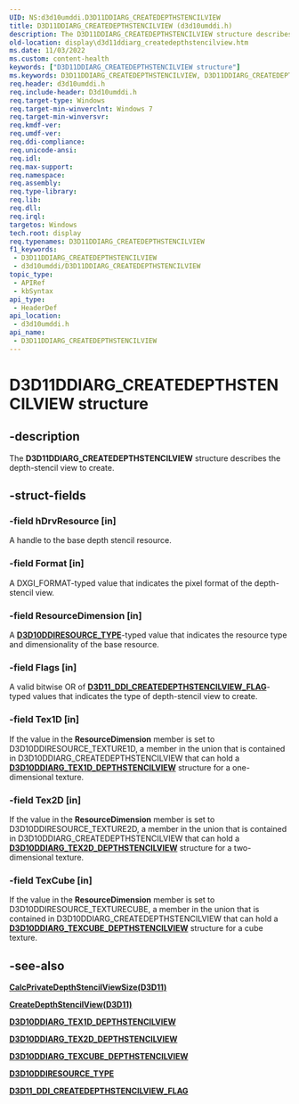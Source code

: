 ```yaml
---
UID: NS:d3d10umddi.D3D11DDIARG_CREATEDEPTHSTENCILVIEW
title: D3D11DDIARG_CREATEDEPTHSTENCILVIEW (d3d10umddi.h)
description: The D3D11DDIARG_CREATEDEPTHSTENCILVIEW structure describes the depth-stencil view to create.
old-location: display\d3d11ddiarg_createdepthstencilview.htm
ms.date: 11/03/2022
ms.custom: content-health
keywords: ["D3D11DDIARG_CREATEDEPTHSTENCILVIEW structure"]
ms.keywords: D3D11DDIARG_CREATEDEPTHSTENCILVIEW, D3D11DDIARG_CREATEDEPTHSTENCILVIEW structure [Display Devices], UMDisplayDriver_Dx11param_Structs_17e6fa50-317c-445d-b304-8097f658652f.xml, d3d10umddi/D3D11DDIARG_CREATEDEPTHSTENCILVIEW, display.d3d11ddiarg_createdepthstencilview
req.header: d3d10umddi.h
req.include-header: D3d10umddi.h
req.target-type: Windows
req.target-min-winverclnt: Windows 7
req.target-min-winversvr: 
req.kmdf-ver: 
req.umdf-ver: 
req.ddi-compliance: 
req.unicode-ansi: 
req.idl: 
req.max-support: 
req.namespace: 
req.assembly: 
req.type-library: 
req.lib: 
req.dll: 
req.irql: 
targetos: Windows
tech.root: display
req.typenames: D3D11DDIARG_CREATEDEPTHSTENCILVIEW
f1_keywords:
 - D3D11DDIARG_CREATEDEPTHSTENCILVIEW
 - d3d10umddi/D3D11DDIARG_CREATEDEPTHSTENCILVIEW
topic_type:
 - APIRef
 - kbSyntax
api_type:
 - HeaderDef
api_location:
 - d3d10umddi.h
api_name:
 - D3D11DDIARG_CREATEDEPTHSTENCILVIEW
---
```


# D3D11DDIARG_CREATEDEPTHSTENCILVIEW structure

## -description

The **D3D11DDIARG_CREATEDEPTHSTENCILVIEW** structure describes the depth-stencil view to create.

## -struct-fields

### -field hDrvResource [in]

A handle to the base depth stencil resource.

### -field Format [in]

A DXGI_FORMAT-typed value that indicates the pixel format of the depth-stencil view.

### -field ResourceDimension [in]

A [**D3D10DDIRESOURCE_TYPE**](/windows-hardware/drivers/display/ne-d3d10umddi-d3d10ddiresource_type)-typed value that indicates the resource type and dimensionality of the base resource.

### -field Flags [in]

A valid bitwise OR of [**D3D11_DDI_CREATEDEPTHSTENCILVIEW_FLAG**](ne-d3d10umddi-d3d11_ddi_createdepthstencilview_flag.md)-typed values that indicates the type of depth-stencil view to create.

### -field Tex1D [in]

If the value in the **ResourceDimension** member is set to D3D10DDIRESOURCE_TEXTURE1D, a member in the union that is contained in D3D10DDIARG_CREATEDEPTHSTENCILVIEW that can hold a [**D3D10DDIARG_TEX1D_DEPTHSTENCILVIEW**](ns-d3d10umddi-d3d10ddiarg_tex1d_depthstencilview.md) structure for a one-dimensional texture.

### -field Tex2D [in]

If the value in the **ResourceDimension** member is set to D3D10DDIRESOURCE_TEXTURE2D, a member in the union that is contained in D3D10DDIARG_CREATEDEPTHSTENCILVIEW that can hold a [**D3D10DDIARG_TEX2D_DEPTHSTENCILVIEW**](ns-d3d10umddi-d3d10ddiarg_tex2d_depthstencilview.md) structure for a two-dimensional texture.

### -field TexCube [in]

If the value in the **ResourceDimension** member is set to D3D10DDIRESOURCE_TEXTURECUBE, a member in the union that is contained in D3D10DDIARG_CREATEDEPTHSTENCILVIEW that can hold a [**D3D10DDIARG_TEXCUBE_DEPTHSTENCILVIEW**](ns-d3d10umddi-d3d10ddiarg_texcube_depthstencilview.md) structure for a cube texture.

## -see-also

[**CalcPrivateDepthStencilViewSize(D3D11)**](nc-d3d10umddi-pfnd3d11ddi_calcprivatedepthstencilviewsize.md)

[**CreateDepthStencilView(D3D11)**](nc-d3d10umddi-pfnd3d11ddi_createdepthstencilview.md)

[**D3D10DDIARG_TEX1D_DEPTHSTENCILVIEW**](ns-d3d10umddi-d3d10ddiarg_tex1d_depthstencilview.md)

[**D3D10DDIARG_TEX2D_DEPTHSTENCILVIEW**](ns-d3d10umddi-d3d10ddiarg_tex2d_depthstencilview.md)

[**D3D10DDIARG_TEXCUBE_DEPTHSTENCILVIEW**](ns-d3d10umddi-d3d10ddiarg_texcube_depthstencilview.md)

[**D3D10DDIRESOURCE_TYPE**](/windows-hardware/drivers/display/ne-d3d10umddi-d3d10ddiresource_type)

[**D3D11_DDI_CREATEDEPTHSTENCILVIEW_FLAG**](ne-d3d10umddi-d3d11_ddi_createdepthstencilview_flag.md)
